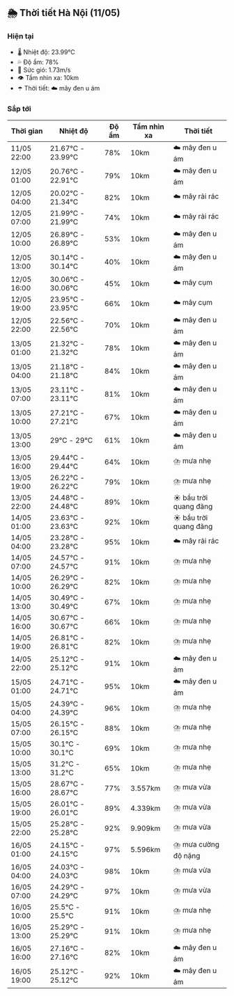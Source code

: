 ## 🌦️ Thời tiết Hà Nội (11/05)

### Hiện tại

- 🌡️ Nhiệt độ: 23.99℃
- 💦 Độ ẩm: 78%
- 💨 Sức gió: 1.73m/s
- 👁️ Tầm nhìn xa: 10km
- ☂️ Thời tiết: ☁️ mây đen u ám

### Sắp tới

| Thời gian | Nhiệt độ | Độ ẩm | Tầm nhìn xa | Thời tiết |
| --- | --- | --- | --- | --- |
| 11/05 22:00 | 21.67℃ - 23.99℃ | 78% | 10km | ☁️ mây đen u ám |
| 12/05 01:00 | 20.76℃ - 22.91℃ | 79% | 10km | ☁️ mây đen u ám |
| 12/05 04:00 | 20.02℃ - 21.34℃ | 82% | 10km | ☁️ mây rải rác |
| 12/05 07:00 | 21.99℃ - 21.99℃ | 74% | 10km | ☁️ mây rải rác |
| 12/05 10:00 | 26.89℃ - 26.89℃ | 53% | 10km | ☁️ mây đen u ám |
| 12/05 13:00 | 30.14℃ - 30.14℃ | 40% | 10km | ☁️ mây đen u ám |
| 12/05 16:00 | 30.06℃ - 30.06℃ | 45% | 10km | ☁️ mây cụm |
| 12/05 19:00 | 23.95℃ - 23.95℃ | 66% | 10km | ☁️ mây cụm |
| 12/05 22:00 | 22.56℃ - 22.56℃ | 70% | 10km | ☁️ mây đen u ám |
| 13/05 01:00 | 21.32℃ - 21.32℃ | 78% | 10km | ☁️ mây đen u ám |
| 13/05 04:00 | 21.18℃ - 21.18℃ | 84% | 10km | ☁️ mây đen u ám |
| 13/05 07:00 | 23.11℃ - 23.11℃ | 81% | 10km | ☁️ mây đen u ám |
| 13/05 10:00 | 27.21℃ - 27.21℃ | 67% | 10km | ☁️ mây đen u ám |
| 13/05 13:00 | 29℃ - 29℃ | 61% | 10km | ☁️ mây đen u ám |
| 13/05 16:00 | 29.44℃ - 29.44℃ | 64% | 10km | ⛈️ mưa nhẹ |
| 13/05 19:00 | 26.22℃ - 26.22℃ | 79% | 10km | ⛈️ mưa nhẹ |
| 13/05 22:00 | 24.48℃ - 24.48℃ | 89% | 10km | ☀️ bầu trời quang đãng |
| 14/05 01:00 | 23.63℃ - 23.63℃ | 92% | 10km | ☀️ bầu trời quang đãng |
| 14/05 04:00 | 23.28℃ - 23.28℃ | 95% | 10km | ☁️ mây rải rác |
| 14/05 07:00 | 24.57℃ - 24.57℃ | 91% | 10km | ⛈️ mưa nhẹ |
| 14/05 10:00 | 26.29℃ - 26.29℃ | 82% | 10km | ⛈️ mưa nhẹ |
| 14/05 13:00 | 30.49℃ - 30.49℃ | 67% | 10km | ⛈️ mưa nhẹ |
| 14/05 16:00 | 30.67℃ - 30.67℃ | 66% | 10km | ⛈️ mưa nhẹ |
| 14/05 19:00 | 26.81℃ - 26.81℃ | 82% | 10km | ⛈️ mưa nhẹ |
| 14/05 22:00 | 25.12℃ - 25.12℃ | 91% | 10km | ☁️ mây đen u ám |
| 15/05 01:00 | 24.71℃ - 24.71℃ | 95% | 10km | ☁️ mây đen u ám |
| 15/05 04:00 | 24.39℃ - 24.39℃ | 96% | 10km | ⛈️ mưa nhẹ |
| 15/05 07:00 | 26.15℃ - 26.15℃ | 88% | 10km | ⛈️ mưa nhẹ |
| 15/05 10:00 | 30.1℃ - 30.1℃ | 69% | 10km | ⛈️ mưa nhẹ |
| 15/05 13:00 | 31.2℃ - 31.2℃ | 65% | 10km | ⛈️ mưa nhẹ |
| 15/05 16:00 | 28.67℃ - 28.67℃ | 77% | 3.557km | ⛈️ mưa vừa |
| 15/05 19:00 | 26.01℃ - 26.01℃ | 89% | 4.339km | ⛈️ mưa vừa |
| 15/05 22:00 | 25.28℃ - 25.28℃ | 92% | 9.909km | ⛈️ mưa vừa |
| 16/05 01:00 | 24.15℃ - 24.15℃ | 97% | 5.596km | ⛈️ mưa cường độ nặng |
| 16/05 04:00 | 24.03℃ - 24.03℃ | 98% | 10km | ⛈️ mưa vừa |
| 16/05 07:00 | 24.29℃ - 24.29℃ | 97% | 10km | ⛈️ mưa vừa |
| 16/05 10:00 | 25.5℃ - 25.5℃ | 91% | 10km | ⛈️ mưa nhẹ |
| 16/05 13:00 | 25.29℃ - 25.29℃ | 91% | 10km | ⛈️ mưa nhẹ |
| 16/05 16:00 | 27.16℃ - 27.16℃ | 82% | 10km | ☁️ mây đen u ám |
| 16/05 19:00 | 25.12℃ - 25.12℃ | 92% | 10km | ☁️ mây đen u ám |
